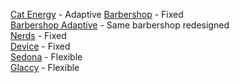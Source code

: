 [Cat Energy](https://mraokan.github.io/cat-energy/) - Adaptive
[Barbershop](https://mraokan.github.io/barbershop) - Fixed<br>
[Barbershop Adaptive](https://mraokan.github.io/barbershop-adaptive) - Same barbershop redesigned<br>
[Nerds](https://mraokan.github.io/nerds) - Fixed<br>
[Device](https://mraokan.github.io/device) - Fixed<br>
[Sedona](https://mraokan.github.io/sedona) - Flexible<br>
[Glaccy](https://mraokan.github.io/glaccy) - Flexible<br>
